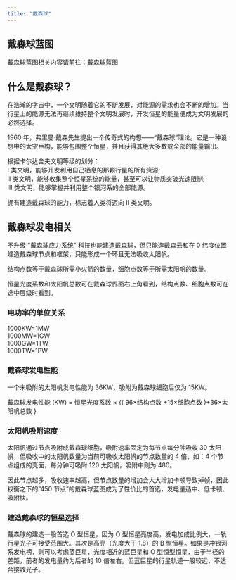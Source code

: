 ```yaml
---
title: "戴森球"
---
```


## 戴森球蓝图

戴森球蓝图相关内容请前往：[戴森球蓝图](/blueprints/blueprints#戴森球蓝图)

## 什么是戴森球？
在浩瀚的字宙中，一个文明随着它的不断发展，对能源的需求也会不断的增加。当行星上的能源无法再继续维持整个文明发展时，开发恒星的能量便成为文明发展的必然选择。

1960 年，弗里曼·戴森先生提出一个传奇式的构想——“戴森球”理论。它是一种设想中的太空巨构，能够包围整个恒星，并且获得其绝大多数或全部的能量输出。

根据卡尔达舍夫文明等级的划分：  
Ⅰ 类文明，能够开发利用自己栖息的那颗行星的所有资源;  
Ⅱ 类文明，能够收集整个恒星系统的能量，甚至可以让物质突破光速限制;  
Ⅲ 类文明，能够掌握并利用整个银河系的全部能源。  

拥有建造戴森球的能力，标志着人类将迈向 Ⅱ 类文明。

## 戴森球发电相关
不升级 "戴森球应力系统" 科技也能建造戴森球，但只能造戴森云和在 0 纬度位置建造戴森球节点和框架，只能形成一个环且无法吸收太阳帆。

结构点数等于戴森球所需小火箭的数量，细胞点数等于所需太阳帆的数量。

恒星光度系数和太阳帆总数可在戴森球界面右上角看到，结构点数、细胞点数可在选中层级时看到。

### 电功率的单位关系
1000KW=1MW  
1000MW=1GW  
1000GW=1TW  
1000TW=1PW  

### 戴森球发电性能

一个未吸附的太阳帆发电性能为 36KW，吸附为戴森球细胞后仅为 15KW。

戴森球发电性能 (KW) = 恒星光度系数 × \{( 96×结构点数 +15×细胞点数 )+36×太阳帆总数 \}

### 太阳帆吸附速度

太阳帆通过节点吸附成戴森球细胞，吸附速率固定为每节点每分钟吸收 30 太阳帆，但吸收中的太阳帆数量为当前可吸收太阳帆的节点数量的 4 倍，如：4 个节点组成的壳面，每分钟可吸附 120 太阳帆，吸附中则为 480。

因此节点越多，吸收速率越高，但节点数量的增加会大大增加卡顿导致掉帧，因此权衡之下的“450 节点”的戴森球蓝图成为了性价比的首选，发电量适中、低卡顿、吸附快。

### 建造戴森球的恒星选择

戴森球的建造一般首选 O 型恒星，因为 O 型恒星亮度高，发电加成比例大，一轨行星光子可接受范围大。其次是高亮（光度大于 1.8）的 B 型恒星。如果是冲银河系发电榜，则可以考虑蓝巨星，光度相近的蓝巨星和 O 型恒型恒星，由于半径的差距，前者的发电量约为后者的 10 倍左右。但蓝巨星的行星轨道一般较远，不适合接收光子。